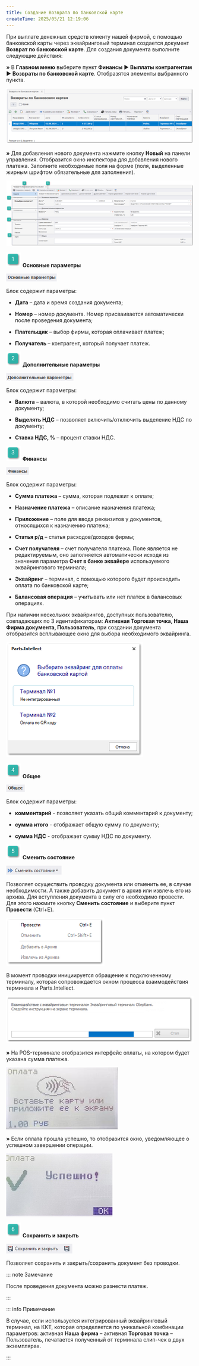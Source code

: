 ```yaml
---
title: Создание Возврата по банковской карте
createTime: 2025/05/21 12:19:06
---
```

При выплате денежных средств клиенту нашей фирмой, с помощью банковской карты через эквайринговый терминал создается документ **Возврат по банковской карте**. Для создания документа выполните следующие действия:

**»** В **Главном меню** выберите пункт **Финансы** ► **Выплаты контрагентам** ► **Возвраты по банковской карте**. Отобразятся элементы выбранного пункта. 

![](../../../assets/work/one/529.png)

**»** Для добавления нового документа нажмите кнопку **Новый** на панели управления. Отобразится окно инспектора для добавления нового платежа. Заполните необходимые поля на форме (поля, выделенные жирным шрифтом обязательные для заполнения).

![](../../../assets/work/one/530.png)

![](../../../assets/work/one/006.png) **Основные параметры**

![](../../../assets/work/one/531.png)

Блок содержит параметры:

- **Дата** – дата и время создания документа;

- **Номер** – номер документа. Номер присваивается автоматически после проведения документа;

- **Плательщик** – выбор фирмы, которая оплачивает платеж;

- **Получатель** – контрагент, который получает платеж.

![](../../../assets/work/one/008.png) **Дополнительные параметры**

![](../../../assets/work/one/532.png)

Блок содержит параметры:

- **Валюта** – валюта, в которой необходимо считать цены по данному документу;

- **Выделять НДС** – позволяет включить/отключить выделение НДС по документу;

- **Ставка НДС, %** – процент ставки НДС.

![](../../../assets/work/one/009.png) **Финансы**

![](../../../assets/work/one/533.png)

Блок содержит параметры:

- **Сумма платежа** – сумма, которая подлежит к оплате;

- **Назначение платежа** – описание назначения платежа;

- **Приложение** – поле для ввода реквизитов у документов, относящихся к назначению платежа;

- **Статья р/д** – статья расходов/доходов фирмы;

- **Счет получателя** – счет получателя платежа. Поле является не редактируемым, оно заполняется автоматически исходя из значения параметра **Счет в банке эквайере** используемого эквайрингового терминала;

- **Эквайринг** – терминал, с помощью которого будет происходить оплата по банковской карте;

- **Балансовая операция** – учитывать или нет платеж в балансовых операциях.

При наличии нескольких эквайрингов, доступных пользователю, совпадающих по 3 идентификаторам: **Активная Торговая точка, Наша Фирма документа, Пользователь**, при создании документа отобразится всплывающее окно для выбора необходимого эквайринга.

![](../../../assets/work/one/504.png)

![](../../../assets/work/one/010.png) **Общее**

![](../../../assets/work/one/534.png)

Блок содержит параметры:

- **комментарий** - позволяет указать общий комментарий к документу;

- **сумма итого** - отображает общую сумму по документу;

- **сумма НДС** - отображает сумму НДС по документу.

![](../../../assets/work/one/011.png) **Сменить состояние**

![](../../../assets/work/one/535.png)

Позволяет осуществить проводку документа или отменить ее, в случае необходимости.  А также добавить документ в архив или извлечь его из архива. Для вступления документа в силу его необходимо провести. Для этого нажмите кнопку **Сменить состояние** и выберите пункт **Провести** (Ctrl+E).

![](../../../assets/work/one/189.png)

В момент проводки инициируется обращение к подключенному терминалу, которая сопровождается окном процесса взаимодействия терминала и Parts.Intellect.

![](../../../assets/work/one/536.png)

**»** На POS-терминале отобразится интерфейс оплаты, на котором будет указана сумма платежа.

![](../../../assets/work/one/537.png)

**»** Если оплата прошла успешно, то отобразится окно, уведомляющее о успешном завершении операции.

![](../../../assets/work/one/538.png)

![](../../../assets/work/one/012.png) **Сохранить и закрыть**

![](../../../assets/work/one/539.png)

Позволяет сохранить и закрыть/сохранить документ без проводки.

::: note Замечание

После проведения документа можно разнести платеж.

:::

::: info Примечание

В случае, если используется интегрированный эквайринговый терминал, на ККТ, которая определяется по уникальной комбинации параметров: активная **Наша** **фирма** – активная **Торговая** **точка** – Пользователь, печатается полученный от терминала слип-чек в двух экземплярах.

:::